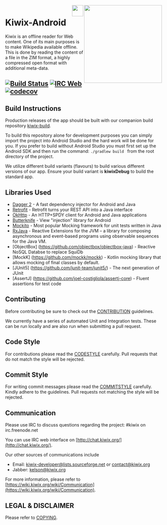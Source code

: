 <img src="https://github.com/kiwix/kiwix-android/blob/master/Kiwix_icon_transparent_512x512.png" align="right" height='250' />
<a href="https://play.google.com/store/apps/details?id=org.kiwix.kiwixmobile" target='_blank' align="right">
  <img align="right" height="36" src="https://play.google.com/intl/en/badges/images/badge_new.png" />
</a>

# Kiwix-Android

Kiwix is an offline reader for Web content. One of its main purposes is to make Wikipedia available offline. This is done by reading the content of a file in the ZIM format, a highly compressed open format with additional meta-data.

[![Build Status](https://travis-ci.org/kiwix/kiwix-android.svg?branch=master)](https://travis-ci.org/kiwix/kiwix-android)
[![IRC Web](https://img.shields.io/badge/chat-on%20freenode-brightgreen.svg)](http://chat.kiwix.org)
[![codecov](https://codecov.io/gh/kiwix/kiwix-android/branch/master/graph/badge.svg)](https://codecov.io/gh/kiwix/kiwix-android)
---

## Build Instructions

Production releases of the app should be built with our companion build repository [kiwix-build](https://github.com/kiwix/kiwix-build).

To build this repository alone for development purposes you can simply import the project into Android Studio and the hard work will be done for you. If you prefer to build without Android Studio you must first set up the Android SDK and then run the command: ```./gradlew build ``` from the root directory of the project.

We utilize different build variants (flavours) to build various different versions of our app. Ensure your build variant is **kiwixDebug** to build the standard app.

## Libraries Used

- [Dagger 2](https://github.com/google/dagger) - A fast dependency injector for Android and Java
- [Retrofit](https://square.github.io/retrofit/) - Retrofit turns your REST API into a Java interface
- [OkHttp](https://github.com/square/okhttp) - An HTTP+SPDY client for Android and Java applications
- [Butterknife](https://jakewharton.github.io/butterknife/) - View "injection" library for Android
- [Mockito](https://github.com/mockito/mockito) - Most popular Mocking framework for unit tests written in Java
- [RxJava](https://github.com/ReactiveX/RxJava) - Reactive Extensions for the JVM – a library for composing asynchronous and event-based programs using observable sequences for the Java VM.
- [ObjectBox] (https://github.com/objectbox/objectbox-java) - Reactive NoSQL Databse to replace SquiDb
- [MockK] (https://github.com/mockk/mockk) - Kotlin mocking library that allows mocking of final classes by default.
- [JUnit5] (https://github.com/junit-team/junit5/) - The next generation of JUnit
- [AssertJ] (https://github.com/joel-costigliola/assertj-core) - Fluent assertions for test code

## Contributing

Before contributing be sure to check out the [CONTRIBUTION](https://github.com/kiwix/kiwix-android/blob/master/CONTRIBUTING.md) guidelines.

We currently have a series of automated Unit and Integration tests. These can be run locally and are also run when submitting a pull request.

## Code Style
For contributions please read the [CODESTYLE](docs/codestyle.md) carefully. Pull requests that do not match the style will be rejected.

## Commit Style
For writing commit messages please read the [COMMITSTYLE](docs/commitstyle.md) carefully. Kindly adhere to the guidelines. Pull requests not matching the style will be rejected.  

## Communication

Please use IRC to discuss questions regarding the project: #kiwix on irc.freenode.net

You can use IRC web interface on [http://chat.kiwix.org/](http://chat.kiwix.org/).

Our other sources of communications include

- Email: kiwix-developer@lists.sourceforge.net or contact@kiwix.org
- Jabber: kelson@kiwix.org

For more information, please refer to [https://wiki.kiwix.org/wiki/Communication](https://wiki.kiwix.org/wiki/Communication).

## LEGAL & DISCLAIMER

Please refer to [COPYING](COPYING).
